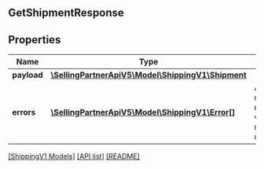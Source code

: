 ## GetShipmentResponse

## Properties

Name | Type | Description | Notes
------------ | ------------- | ------------- | -------------
**payload** | [**\SellingPartnerApiV5\Model\ShippingV1\Shipment**](Shipment.md) |  | [optional]
**errors** | [**\SellingPartnerApiV5\Model\ShippingV1\Error[]**](Error.md) | A list of error responses returned when a request is unsuccessful. | [optional]

[[ShippingV1 Models]](../) [[API list]](../../Api) [[README]](../../../README.md)
